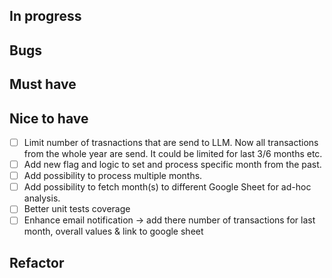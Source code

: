 ## In progress

## Bugs

## Must have

## Nice to have

- [ ] Limit number of trasnactions that are send to LLM. Now all transactions from the whole year are send. It could be limited for last 3/6 months etc.
- [ ] Add new flag and logic to set and process specific month from the past.
- [ ] Add possibility to process multiple months.
- [ ] Add possibility to fetch month(s) to different Google Sheet for ad-hoc analysis.
- [ ] Better unit tests coverage
- [ ] Enhance email notification -> add there number of transactions for last month, overall values & link to google sheet

## Refactor
